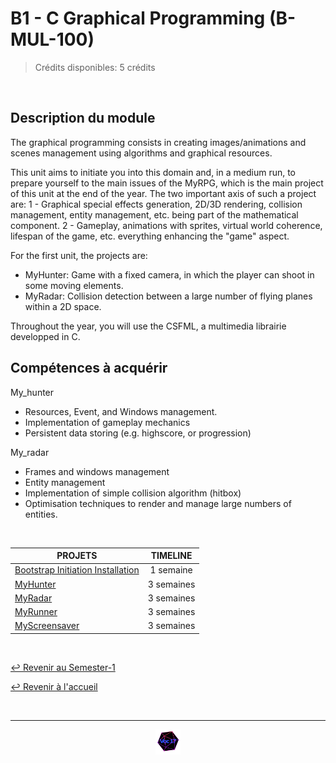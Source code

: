 # B1 - C Graphical Programming  (B-MUL-100)

> Crédits disponibles: 5 crédits
<br>

## Description du module
The graphical programming consists in creating images/animations and scenes management using algorithms and graphical resources.

This unit aims to initiate you into this domain and, in a medium run, to prepare yourself to the main issues of the MyRPG, which is the main project of this unit at the end of the year. 
The two important axis of such a project are:
1 - Graphical special effects generation, 2D/3D rendering, collision management, entity management, etc. being part of the mathematical component.
2 - Gameplay, animations with sprites, virtual world coherence, lifespan of the game, etc. everything enhancing the "game" aspect.

For the first unit, the projects are:
- MyHunter: Game with a fixed camera, in which the player can shoot in some moving elements.
- MyRadar: Collision detection between a large number of flying planes within a 2D space.

Throughout the year, you will use the CSFML, a multimedia librairie developped in C.

## Compétences à acquérir
My_hunter
- Resources, Event, and Windows management.
- Implementation of gameplay mechanics
- Persistent data storing (e.g. highscore, or progression)

My_radar
- Frames and windows management
- Entity management
- Implementation of simple collision algorithm (hitbox)
- Optimisation techniques to render and manage large numbers of entities.
<br>


<table align="center">
    <thead>
        <tr>
            <th>PROJETS</th>
            <th>TIMELINE</th>
        </tr>
    </thead>
    <tbody>
        <tr>
            <td><a href="https://github.com/Studio-17/Epitech-Subjects/tree/main/Semester-1/B-MUL-100/Bootstrap-Initiation--Installation/">Bootstrap Initiation Installation</a></td>
            <td align="center">1 semaine</td>
        </tr>
        <tr>
            <td><a href="https://github.com/Studio-17/Epitech-Subjects/tree/main/Semester-1/B-MUL-100/MyHunter/">MyHunter</a></td>
            <td align="center">3 semaines</td>
        </tr>
        <tr>
            <td><a href="https://github.com/Studio-17/Epitech-Subjects/tree/main/Semester-1/B-MUL-100/MyRadar/">MyRadar</a></td>
            <td align="center">3 semaines</td>
        </tr>
        <tr>
            <td><a href="https://github.com/Studio-17/Epitech-Subjects/tree/main/Semester-1/B-MUL-100/MyRunner/">MyRunner</a></td>
            <td align="center">3 semaines</td>
        </tr>
        <tr>
            <td><a href="https://github.com/Studio-17/Epitech-Subjects/tree/main/Semester-1/B-MUL-100/MyScreensaver/">MyScreensaver</a></td>
            <td align="center">3 semaines</td>
        </tr>
    </tbody>
</table>
<br>

[↩️ Revenir au Semester-1](https://github.com/Studio-17/Epitech-Subjects/tree/main/Semester-1)

[↩️ Revenir à l'accueil](https://github.com/Studio-17/Epitech-Subjects)

<br>

---

<div align="center">

<a href="https://github.com/Studio-17" target="_blank"><img src="../../assets/voc17.gif" width="40"></a>

</div>